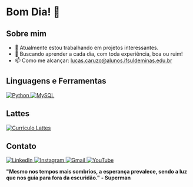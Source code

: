 # Bom Dia! 🤠

## Sobre mim
- 🔭 Atualmente estou trabalhando em projetos interessantes.
- 🥑 Buscando aprender a cada dia, com toda experiência, boa ou ruim!
- 📫 Como me alcançar: [lucas.caruzo@alunos.ifsuldeminas.edu.br](mailto:lucas.caruzo@alunos.ifsuldeminas.edu.br)
  
## Linguagens e Ferramentas
<p align="left">
  <a href="https://www.python.org/">
    <img src="https://img.shields.io/badge/-Python-blue?style=for-the-badge&logo=python&logoColor=white" alt="Python">
  </a>
  <a href="https://www.mysql.com/">
    <img src="https://img.shields.io/badge/-MySQL-darkgreen?style=for-the-badge&logo=mysql&logoColor=white" alt="MySQL">
  </a>
</p>

## Lattes
<p align="left">
  <a href="https://lattes.cnpq.br/0618711299993791">
    <img src="https://img.shields.io/badge/-Currículo_Lattes-orange?style=for-the-badge&logoColor=white" alt="Currículo Lattes">
  </a>
</p>

## Contato
<p align="left">
  <a href="https://www.linkedin.com/in/lucascaruzo/">
    <img src="https://img.shields.io/badge/-LinkedIn-blue?style=for-the-badge&logo=linkedin&logoColor=white" alt="LinkedIn">
  </a>
  <a href="https://www.instagram.com/l.caruzo/">
    <img src="https://img.shields.io/badge/-Instagram-purple?style=for-the-badge&logo=instagram&logoColor=white" alt="Instagram">
  </a>
  <a href="mailto:lucas.caruzo@alunos.ifsuldeminas.edu.br">
    <img src="https://img.shields.io/badge/-Gmail-red?style=for-the-badge&logo=gmail&logoColor=white" alt="Gmail">
  </a>
  <a href="https://www.youtube.com/channel/UCwXQNrE0nDiJV2k5hRsgZKw">
    <img src="https://img.shields.io/badge/-YouTube-darkred?style=for-the-badge&logo=youtube&logoColor=white" alt="YouTube">
  </a>
</p>

**"Mesmo nos tempos mais sombrios, a esperança prevalece, sendo a luz que nos guia para fora da escuridão." - Superman**

